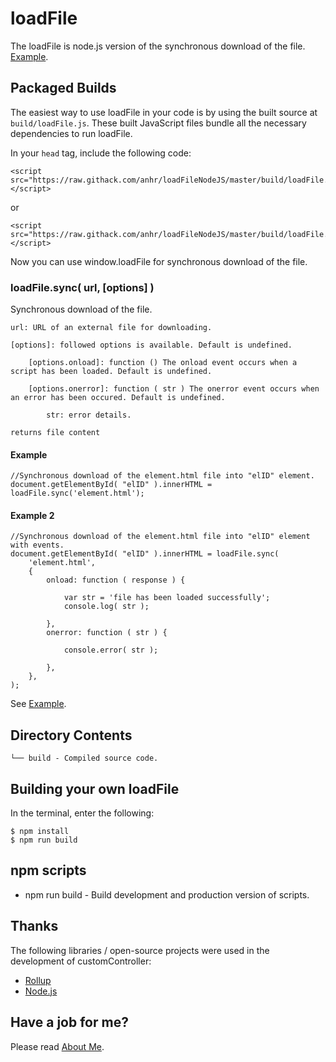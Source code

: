 ﻿# loadFile
The loadFile is node.js version of the synchronous download of the file.
[Example](https://raw.githack.com/anhr/loadFileNodeJS/master/).

## Packaged Builds
The easiest way to use loadFile in your code is by using the built source at `build/loadFile.js`.
These built JavaScript files bundle all the necessary dependencies to run loadFile.

In your `head` tag, include the following code:
```
<script src="https://raw.githack.com/anhr/loadFileNodeJS/master/build/loadFile.js"></script>
```
or
```
<script src="https://raw.githack.com/anhr/loadFileNodeJS/master/build/loadFile.min.js"></script>
```

Now you can use window.loadFile for synchronous download of the file.

### loadFile.sync( url, [options] )

Synchronous download of the file.

	url: URL of an external file for downloading.

	[options]: followed options is available. Default is undefined.

		[options.onload]: function () The onload event occurs when a script has been loaded. Default is undefined.

		[options.onerror]: function ( str ) The onerror event occurs when an error has been occured. Default is undefined.

			str: error details.

	returns file content

#### Example
```
//Synchronous download of the element.html file into "elID" element.
document.getElementById( "elID" ).innerHTML = loadFile.sync('element.html');
```

#### Example 2
```
//Synchronous download of the element.html file into "elID" element with events.
document.getElementById( "elID" ).innerHTML = loadFile.sync(
	'element.html',
	{
		onload: function ( response ) {

			var str = 'file has been loaded successfully';
			console.log( str );

		},
		onerror: function ( str ) {

			console.error( str );

		},
	},
);
```
See [Example](https://raw.githack.com/anhr/loadFileNodeJS/master/).

## Directory Contents

```
└── build - Compiled source code.
```

## Building your own loadFile

In the terminal, enter the following:

```
$ npm install
$ npm run build
```

## npm scripts

- npm run build - Build development and production version of scripts.

## Thanks
The following libraries / open-source projects were used in the development of customController:
 * [Rollup](https://rollupjs.org)
 * [Node.js](http://nodejs.org/)

 ## Have a job for me?
Please read [About Me](https://anhr.github.io/AboutMe/).
